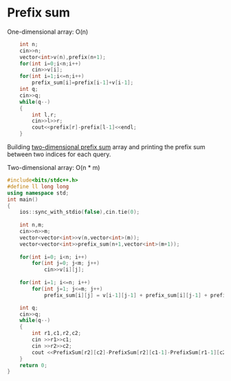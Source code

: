 # Prefix sum

One-dimensional array: O(n)

```cpp
    int n;
    cin>>n;
    vector<int>v(n),prefix(n+1);
    for(int i=0;i<n;i++)
        cin>>v[i];
    for(int i=1;i<=n;i++)
        prefix_sum[i]=prefix[i-1]+v[i-1];
    int q;
    cin>>q;
    while(q--)
    {
        int l,r;
        cin>>l>>r;
        cout<<prefix[r]-prefix[l-1]<<endl;
    }
```

Building [two-dimensional prefix sum](https://github.com/Khaled-Mahmmoud/MyCompetitiveProgramming/blob/master/img/General/Two-dimensional%20array%20prefix_sum.jpg) array and printing the prefix sum between two indices for each query.

Two-dimensional array: O(n * m)

```cpp
#include<bits/stdc++.h>
#define ll long long
using namespace std;
int main()
{
    ios::sync_with_stdio(false),cin.tie(0);
    
    int n,m;
    cin>>n>>m;
    vector<vector<int>>v(n,vector<int>(m));
    vector<vector<int>>prefix_sum(n+1,vector<int>(m+1));
    
    for(int i=0; i<n; i++)
        for(int j=0; j<m; j++)
            cin>>v[i][j];
            
    for(int i=1; i<=n; i++)
        for(int j=1; j<=m; j++)
            prefix_sum[i][j] = v[i-1][j-1] + prefix_sum[i][j-1] + prefix_sum[i-1][j] - prefix_sum[i-1][j-1];

    int q;
    cin>>q;
    while(q--)
    {
        int r1,c1,r2,c2;
        cin >>r1>>c1;
        cin >>r2>>c2;
        cout <<PrefixSum[r2][c2]-PrefixSum[r2][c1-1]-PrefixSum[r1-1][c2]+PrefixSum[r1-1][c1-1]<<endl;
    }
    return 0;
}

```
